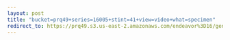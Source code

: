 ```yaml
---
layout: post
title: "bucket=prq49+series=16005+stint=41+view=video+what=specimen"
redirect_to: https://prq49.s3.us-east-2.amazonaws.com/endeavor%3D16/genomes/stage%3D0%2Bwhat%3Dgenerated/stint%3D41/series%3D16005/a%3Dgenome%2Bcriteria%3Dabundance%2Bmorph%3Dwildtype%2Bproc%3D0%2Bseries%3D16005%2Bstint%3D41%2Bthread%3D0%2Bvariation%3Dmaster%2Bext%3D.json.gz
---
```

